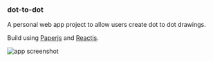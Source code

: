 ### dot-to-dot

A personal web app project to allow users create dot to dot drawings.

Build using [Paperjs](http://paperjs.org/) and [Reactjs](https://reactjs.org/).

![app screenshot](https://github.com/nardove/dot-to-dot/app-assets/app-screenshot.png 'app screenshot')
